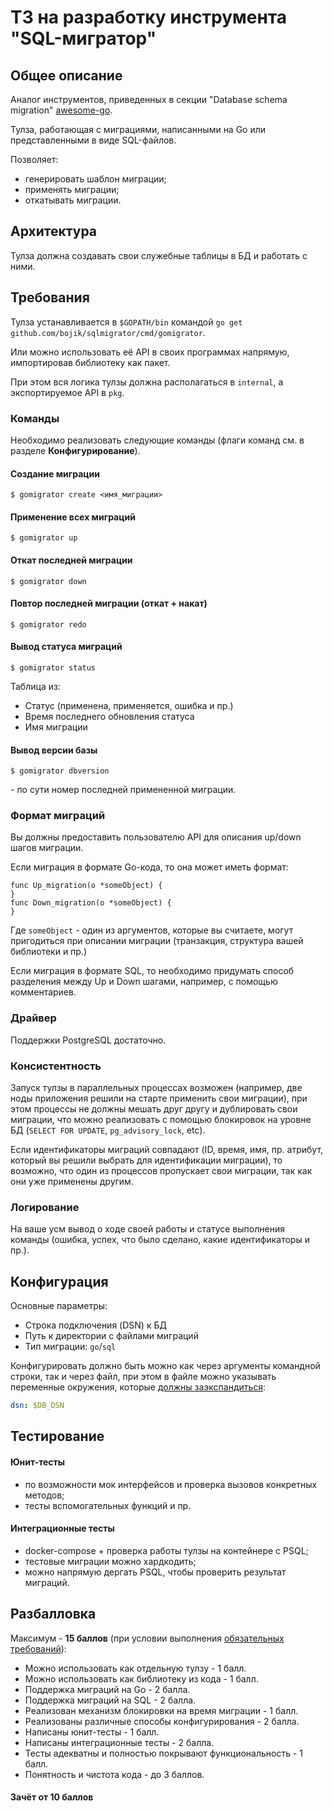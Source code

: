 
# ТЗ на разработку инструмента "SQL-мигратор"

## Общее описание
Аналог инструментов, приведенных в секции "Database schema migration"
[awesome-go](https://github.com/avelino/awesome-go).

Тулза, работающая с миграциями, написанными на Go или представленными в виде SQL-файлов.

Позволяет:
- генерировать шаблон миграции;
- применять миграции;
- откатывать миграции.

## Архитектура
Тулза должна создавать свои служебные таблицы в БД и работать с ними.

## Требования
Тулза устанавливается в `$GOPATH/bin` командой `go get github.com/bojik/sqlmigrator/cmd/gomigrator`.

Или можно использовать её API в своих программах напрямую, импортировав библиотеку как пакет.

При этом вся логика тулзы должна располагаться в `internal`, а экспортируемое API в `pkg`.

### Команды
Необходимо реализовать следующие команды (флаги команд см. в разделе **Конфигурирование**).

#### Создание миграции
```
$ gomigrator create <имя_миграции>
```

#### Применение всех миграций
```
$ gomigrator up
```

#### Откат последней миграции
```
$ gomigrator down
```

#### Повтор последней миграции (откат + накат)
```
$ gomigrator redo
```

#### Вывод статуса миграций
```
$ gomigrator status
```
Таблица из:
- Статус (применена, применяется, ошибка и пр.)
- Время последнего обновления статуса
- Имя миграции

#### Вывод версии базы
```
$ gomigrator dbversion
```
\- по сути номер последней примененной миграции.

### Формат миграций
Вы должны предоставить пользователю API для описания up/down шагов миграции.

Если миграция в формате Go-кода, то она может иметь формат:
```golang
func Up_migration(o *someObject) {
}
func Down_migration(o *someObject) {
}
```
Где `someObject` - один из аргументов, которые вы считаете, могут пригодиться
при описании миграции (транзакция, структура вашей библиотеки и пр.)

Если миграция в формате SQL, то необходимо придумать способ разделения
между Up и Down шагами, например, с помощью комментариев.

### Драйвер
Поддержки PostgreSQL достаточно.

### Консистентность
Запуск тулзы в параллельных процессах возможен (например, две ноды приложения решили на старте применить
свои миграции), при этом процессы не должны мешать друг другу и дублировать свои миграции,
что можно реализовать с помощью блокировок на уровне БД (`SELECT FOR UPDATE`, `pg_advisory_lock`, etc).

Если идентификаторы миграций совпадают (ID, время, имя, пр. атрибут, который вы решили
выбрать для идентификации миграции), то возможно, что один из процессов пропускает
свои миграции, так как они уже применены другим.

### Логирование
На ваше усм
вывод о ходе своей работы и статусе выполнения команды (ошибка, успех,
что было сделано, какие идентификаторы и пр.).

## Конфигурация
Основные параметры:
* Строка подключения (DSN) к БД
* Путь к директории с файлами миграций
* Тип миграции: `go`/`sql`

Конфигурировать должно быть можно как через аргументы командной строки,
так и через файл, при этом в файле можно указывать переменные окружения,
которые [должны заэкспандиться](https://golang.org/pkg/os/#ExpandEnv):
```yaml
dsn: $DB_DSN
```

## Тестирование
#### Юнит-тесты
- по возможности мок интерфейсов и проверка вызовов конкретных методов;
- тесты вспомогательных функций и пр.

#### Интеграционные тесты
- docker-compose + проверка работы тулзы на контейнере с PSQL;
- тестовые миграции можно хардкодить;
- можно напрямую дергать PSQL, чтобы проверить результат миграций.

## Разбалловка
Максимум - **15 баллов**
(при условии выполнения [обязательных требований](./SPECIFICATIONS.md)):

* Можно использовать как отдельную тулзу - 1 балл.
* Можно использовать как библиотеку из кода - 1 балл.
* Поддержка миграций на Go - 2 балла.
* Поддержка миграций на SQL - 2 балла.
* Реализован механизм блокировки на время миграции - 1 балл.
* Реализованы различные способы конфигурирования - 2 балла.
* Написаны юнит-тесты - 1 балл.
* Написаны интеграционные тесты - 2 балла.
* Тесты адекватны и полностью покрывают функциональность - 1 балл.
* Понятность и чистота кода - до 3 баллов.

#### Зачёт от 10 баллов

